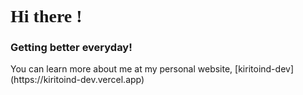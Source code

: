 
<h1 style="font-family:Poppins,garamond,serif;);
"  >Hi there !</h1>
<h3>Getting better everyday!</h3>
You can learn more about me at my personal website, [kiritoind-dev](https://kiritoind-dev.vercel.app)
